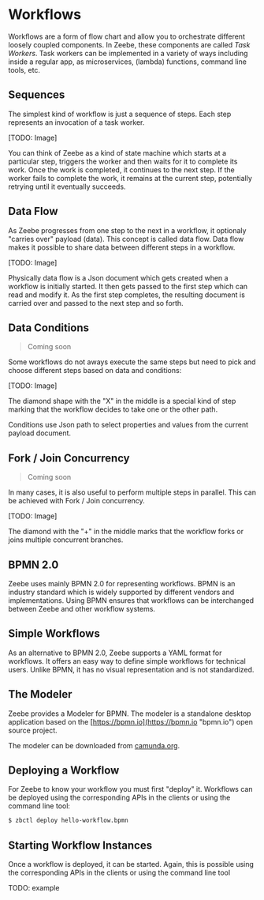 # Workflows

Workflows are a form of flow chart and allow you to orchestrate different loosely coupled components. In Zeebe, these components are called _Task Workers_. Task workers can be implemented in a variety of ways including inside a regular app, as microservices, \(lambda\) functions, command line tools, etc.

## Sequences

The simplest kind of workflow is just a sequence of steps. Each step represents an invocation of a task worker.

\[TODO: Image\]

You can think of Zeebe as a kind of state machine which starts at a particular step, triggers the worker and then waits for it to complete its work. Once the work is completed, it continues to the next step. If the worker fails to complete the work, it remains at the current step, potentially retrying until it eventually succeeds.

## Data Flow

As Zeebe progresses from one step to the next in a workflow, it optionaly "carries over" payload \(data\). This concept is called data flow. Data flow makes it possible to share data between different steps in a workflow.

\[TODO: Image\]

Physically data flow is a Json document which gets created when a workflow is initially started. It then gets passed to the first step which can read and modify it. As the first step completes, the resulting document is carried over and passed to the next step and so forth.

## Data Conditions

> Coming soon

Some workflows do not aways execute the same steps but need to pick and choose different steps based on data and conditions:

\[TODO: Image\]

The diamond shape with the "X" in the middle is a special kind of step marking that the workflow decides to take one or the other path.

Conditions use Json path to select properties and values from the current payload document.

## Fork / Join Concurrency

> Coming soon

In many cases, it is also useful to perform multiple steps in parallel. This can be achieved with Fork / Join concurrency.

\[TODO: Image\]

The diamond with the "+" in the middle marks that the workflow forks or joins multiple concurrent branches.

## BPMN 2.0

Zeebe uses mainly BPMN 2.0 for representing workflows. BPMN is an industry standard which is widely supported by different vendors and implementations. Using BPMN ensures that workflows can be interchanged between Zeebe and other workflow systems.

## Simple Workflows

As an alternative to BPMN 2.0, Zeebe supports a YAML format for workflows. It offers an easy way to define simple workflows for technical users. Unlike BPMN, it has no visual representation and is not standardized.

## The Modeler

Zeebe provides a Modeler for BPMN. The modeler is a standalone desktop application based on the [https://bpmn.io](https://bpmn.io "bpmn.io") open source project.

The modeler can be downloaded from [camunda.org](https://camunda.org/bpmn/tool/).

## Deploying a Workflow

For Zeebe to know your workflow you must first "deploy" it. Workflows can be deployed using the corresponding APIs in the clients or using the command line tool:

```bash
$ zbctl deploy hello-workflow.bpmn
```

## Starting Workflow Instances

Once a workflow is deployed, it can be started. Again, this is possible using the corresponding APIs in the clients or using the command line tool

TODO: example
